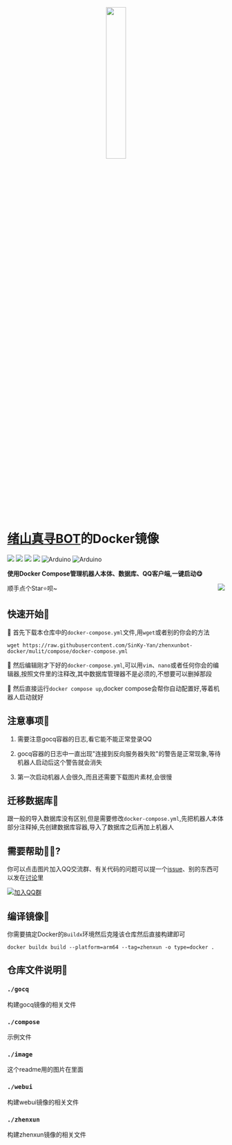 <!--
 * @Author: 源源圆球 1340793687@outlook.com
 * @Date: 2022-06-03 18:01:14
 * @LastEditors: error: git config user.name && git config user.email & please set dead value or install git
 * @LastEditTime: 2022-08-26 08:42:04
 * @FilePath: /zhenxunbot-docker/README.md
 * Copyright (c) 2022 by 源源圆球 1340793687@outlook.com, All Rights Reserved. 
-->
<div align=center><img width="30%" src="./image/docker.png"/></div>

# [绪山真寻BOT](https://github.com/HibiKier/zhenxun_bot)的Docker镜像

![](https://img.shields.io/github/workflow/status/SinKy-Yan/zhenxunbot-docker/Build%20Docker%20image?label=%E9%95%9C%E5%83%8F%E7%BC%96%E8%AF%91&style=for-the-badge)
![](https://img.shields.io/docker/image-size/jyishit/zhenxun_bot?label=%E9%95%9C%E5%83%8F%E5%A4%A7%E5%B0%8F&style=for-the-badge&logo=docker&logoColor=white&color=2496ED)
![](https://img.shields.io/docker/pulls/jyishit/zhenxun_bot?label=%E4%B8%8B%E8%BD%BD%E6%AC%A1%E6%95%B0&style=for-the-badge)
![](https://img.shields.io/badge/%E6%94%AF%E6%8C%81%E6%9E%B6%E6%9E%84-amd64%7Carm64-FF69B4?style=for-the-badge)
![Arduino](https://img.shields.io/badge/-Debian-A81D33?style=for-the-badge&logo=debian&logoColor=white)
![Arduino](https://img.shields.io/badge/-Python3.9-3776AB?style=for-the-badge&logo=python&logoColor=white)

**使用Docker Compose管理机器人本体、数据库、QQ客户端,一键启动😋**

<img align=right src='https://github.githubassets.com/images/mona-whisper.gif' />

顺手点个Star⭐呗~

## 快速开始🚀

🐂 首先下载本仓库中的`docker-compose.yml`文件,用`wget`或者别的你会的方法

```shell
wget https://raw.githubusercontent.com/SinKy-Yan/zhenxunbot-docker/mulit/compose/docker-compose.yml
```

🐖 然后编辑刚才下好的`docker-compose.yml`,可以用`vim`、`nano`或者任何你会的编辑器,按照文件里的注释改,其中数据库管理器不是必须的,不想要可以删掉那段

🐏 然后直接运行`docker compose up`,docker compose会帮你自动配置好,等着机器人启动就好

## 注意事项🧐

1. 需要注意gocq容器的日志,看它能不能正常登录QQ

2. gocq容器的日志中一直出现"连接到反向服务器失败"的警告是正常现象,等待机器人启动后这个警告就会消失

3. 第一次启动机器人会很久,而且还需要下载图片素材,会很慢

## 迁移数据库📑

跟一般的导入数据库没有区别,但是需要修改`docker-compose.yml`,先把机器人本体部分注释掉,先创建数据库容器,导入了数据库之后再加上机器人

## 需要帮助🐱‍💻?

你可以点击图片加入QQ交流群、有关代码的问题可以提一个[issue](https://github.com/SinKy-Yan/zhenxunbot-docker/issues/new)、别的东西可以发在[讨论](https://github.com/SinKy-Yan/zhenxunbot-docker/discussions)里

[![加入QQ群](https://img.shields.io/badge/QQ%E7%BE%A4-1034439737-ddff95?style=for-the-badge)](https://jq.qq.com/?_wv=1027&k=u8PgBkMZ)

## 编译镜像🐋

你需要搞定Docker的`Buildx`环境然后克隆该仓库然后直接构建即可

```
docker buildx build --platform=arm64 --tag=zhenxun -o type=docker .
```

## 仓库文件说明📂

### `./gocq`

构建gocq镜像的相关文件

### `./compose`

示例文件

### `./image`

这个readme用的图片在里面

### `./webui`

构建webui镜像的相关文件

### `./zhenxun`

构建zhenxun镜像的相关文件
